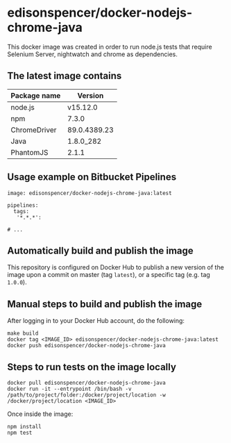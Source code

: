 # edisonspencer/docker-nodejs-chrome-java

This docker image was created in order to run node.js tests that require Selenium Server, nightwatch and chrome as dependencies.

## The latest image contains
| Package name | Version |
| ------ | ------ |
| node.js | v15.12.0 |
| npm | 7.3.0 |
| ChromeDriver | 89.0.4389.23 |
| Java | 1.8.0_282 |
| PhantomJS | 2.1.1 |

## Usage example on Bitbucket Pipelines

```
image: edisonspencer/docker-nodejs-chrome-java:latest

pipelines:
  tags:
   '*.*.*':

# ...
```

## Automatically build and publish the image

This repository is configured on Docker Hub to publish a new version of the image upon a commit on master (tag `latest`), or a specific tag (e.g. tag `1.0.0`).

## Manual steps to build and publish the image

After logging in to your Docker Hub account, do the following:

```
make build
docker tag <IMAGE_ID> edisonspencer/docker-nodejs-chrome-java:latest
docker push edisonspencer/docker-nodejs-chrome-java
```

## Steps to run tests on the image locally

```
docker pull edisonspencer/docker-nodejs-chrome-java
docker run -it --entrypoint /bin/bash -v /path/to/project/folder:/docker/project/location -w /docker/project/location <IMAGE_ID>
```

Once inside the image:

```
npm install
npm test
```